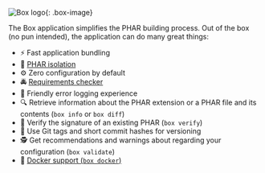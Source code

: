 <style>
  .md-typeset h1,
  .md-content__button {
    display: none;
  }
</style>

![Box logo](img/box.png){: .box-image}

The Box application simplifies the PHAR building process. Out of the box (no pun intended), the application can do many
great things:

- ⚡  Fast application bundling
- 🔨 [PHAR isolation](code-isolation.md#phar-code-isolation)
- ⚙️ Zero configuration by default
- 🚔 [Requirements checker](requirement-checker.md#requirements-checker)
- 🚨 Friendly error logging experience
- 🔍 Retrieve information about the PHAR extension or a PHAR file and its contents (`box info` or `box diff`)
- 🔐️ Verify the signature of an existing PHAR (`box verify`)
- 📝 Use Git tags and short commit hashes for versioning
- 🕵️️ Get recommendations and warnings about regarding your configuration (`box validate`)
- 🐳 [Docker support (`box docker`)](docker.md#docker-support)
